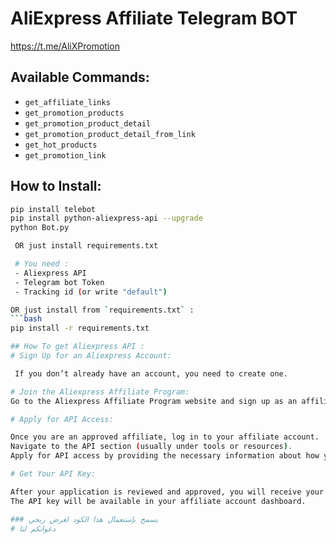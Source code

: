 # AliExpress Affiliate Telegram BOT

https://t.me/AliXPromotion

## Available Commands:
- `get_affiliate_links`
- `get_promotion_products`
- `get_promotion_product_detail`
- `get_promotion_product_detail_from_link`
- `get_hot_products`
- `get_promotion_link`

## How to Install:

```bash
pip install telebot
pip install python-aliexpress-api --upgrade
python Bot.py

 OR just install requirements.txt

 # You need : 
 - Aliexpress API 
 - Telegram bot Token
 - Tracking id (or write "default")

OR just install from `requirements.txt` :
```bash
pip install -r requirements.txt

## How To get Aliexpress API : 
# Sign Up for an Aliexpress Account:

 If you don’t already have an account, you need to create one.

# Join the Aliexpress Affiliate Program: 
Go to the Aliexpress Affiliate Program website and sign up as an affiliate. This is necessary because the API is primarily available to affiliates.

# Apply for API Access:

Once you are an approved affiliate, log in to your affiliate account.
Navigate to the API section (usually under tools or resources).
Apply for API access by providing the necessary information about how you plan to use the API.

# Get Your API Key:

After your application is reviewed and approved, you will receive your API key.
The API key will be available in your affiliate account dashboard.

### يسمح بإستعمال هذا الكود لغرض ربحي 
# دعواتكم لنا
